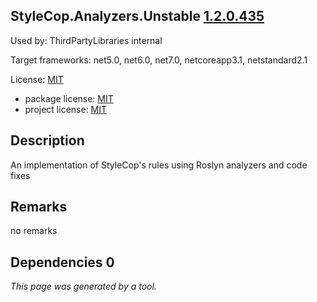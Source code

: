 StyleCop.Analyzers.Unstable [1.2.0.435](https://www.nuget.org/packages/StyleCop.Analyzers.Unstable/1.2.0.435)
--------------------

Used by: ThirdPartyLibraries internal

Target frameworks: net5.0, net6.0, net7.0, netcoreapp3.1, netstandard2.1

License: [MIT](../../../../licenses/mit) 

- package license: [MIT](https://licenses.nuget.org/MIT) 
- project license: [MIT](https://github.com/DotNetAnalyzers/StyleCopAnalyzers) 

Description
-----------
An implementation of StyleCop's rules using Roslyn analyzers and code fixes

Remarks
-----------
no remarks


Dependencies 0
-----------


*This page was generated by a tool.*